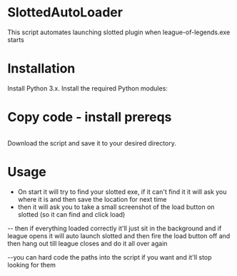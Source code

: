 # SlottedAutoLoader
This script automates launching slotted plugin when league-of-legends.exe starts

# Installation
Install Python 3.x.
Install the required Python modules:
# Copy code - install prereqs
```pip install psutil pywin32 pywinauto cachetools
```
Download the script and save it to your desired directory.
# Usage
- On start it will try to find your slotted exe, if it can't find it it will ask you where it is and then save the location for next time
- then it will ask you to take a small screenshot of the load button on slotted (so it can find and click load)

-- then if everything loaded correctly it'll just sit in the background and if league opens it will auto launch slotted and then fire the load button off and then hang out till league closes and do it all over again

--you can hard code the paths into the script if you want and it'll stop looking for them
